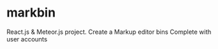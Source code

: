 # markbin
React.js &amp; Meteor.js project.  Create a Markup editor bins
Complete with user accounts
